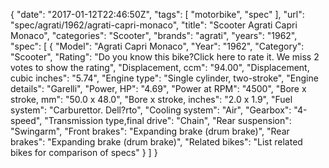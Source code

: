 {
    "date": "2017-01-12T22:46:50Z",
    "tags": [
        "motorbike",
        "spec"
    ],
    "url": "spec\/agrati\/1962\/agrati-capri-monaco",
    "title": "Scooter Agrati Capri Monaco",
    "categories": "Scooter",
    "brands": "agrati",
    "years": "1962",
    "spec": [
        {
            "Model": "Agrati Capri Monaco",
            "Year": "1962",
            "Category": "Scooter",
            "Rating": "Do you know this bike?Click here to rate it. We miss 2 votes to show the rating",
            "Displacement, ccm": "94.00",
            "Displacement, cubic inches": "5.74",
            "Engine type": "Single cylinder, two-stroke",
            "Engine details": "Garelli",
            "Power, HP": "4.69",
            "Power at RPM": "4500",
            "Bore x stroke, mm": "50.0 x 48.0",
            "Bore x stroke, inches": "2.0 x 1.9",
            "Fuel system": "Carburettor. Dell?rto",
            "Cooling system": "Air",
            "Gearbox": "4-speed",
            "Transmission type,final drive": "Chain",
            "Rear suspension": "Swingarm",
            "Front brakes": "Expanding brake (drum brake)",
            "Rear brakes": "Expanding brake (drum brake)",
            "Related bikes": "List related bikes for comparison of specs"
        }
    ]
}
